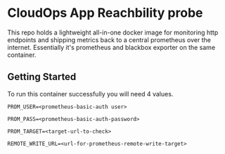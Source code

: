 # CloudOps App Reachbility probe

This repo holds a lightweight all-in-one docker image for monitoring http endpoints and shipping metrics back to a central prometheus over the internet.
Essentially it's prometheus and blackbox exporter on the same container.

## Getting Started

To run this container successfully you will need 4 values.

`PROM_USER=<prometheus-basic-auth user>`

`PROM_PASS=<prometheus-basic-auth-password>`

`PROM_TARGET=<target-url-to-check>`

`REMOTE_WRITE_URL=<url-for-prometheus-remote-write-target>`
